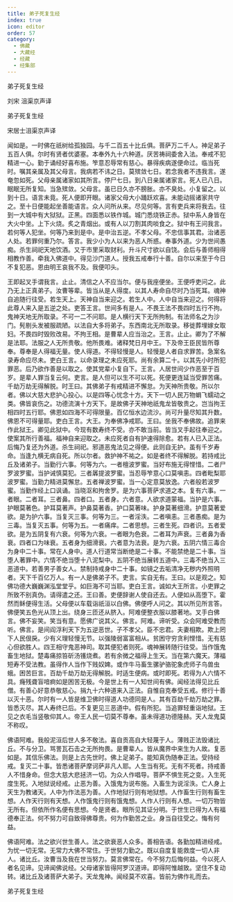 ```yaml
---
title: 弟子死复生经
index: true
icon: editor
order: 57
category:
  - 佛藏
  - 大藏经
  - 经藏
  - 经集部
---
```


  弟子死复生经  

刘宋 沮渠京声译  

弟子死复生经  

宋居士沮渠京声译  

闻如是。一时佛在祇树给孤独园。与千二百五十比丘俱。菩萨万二千人。神足弟子五百人俱。尔时有贤者优婆塞。本奉外九十六种道。厌苦祷祠委舍入法。奉戒不犯精进一心。勤于诵经好喜布施。笮意忍辱常有慈心。暴得疾病遂便命过。临当死时。嘱其亲属及其父母言。我病若不讳之日。莫殡敛七日。若念我者不违我言。遂奄忽如死。父母亲属诸家如其所言。停尸七日。到八日亲属诸家言。死人已八日。眠眠无所复知。当急殡敛。父母言。虽已日久亦不膀胀。亦不臭处。小复留之。以到十日。语言未竟。死人便即开眼。诸家父母大小踊跃欢喜。未能动摇诸家共守之。至十日便能起坐善能语言。众人问所从来。尽见何等。言有吏兵来将我去。往到一大城中有大狱狱。正黑。四面悉以铁作城。城门悉烧铁正赤。狱中系人身皆在大火中坐。上下火烧。炙之青烟出。或有人以刀割其肉啖食之。狱中有王问我言。若何等人犯坐。何等乃来到是中。是中治五逆。不孝父母。不忠信事其君。治诸恶人处。若罪何重乃尔。答言。我少小为人以来为恶人所惑。奉事外道。少为世间愚痴。杀生祠祀天地饮酒。又于市里采取财利。升斗尺寸欲以自饶。会后与善师相得相教作善。牵我入佛道中。得见沙门道人。授我五戒奉行十善。自尔以来至于今日不复犯恶。恩由明王哀我不及。我便叩头。  

王即起叉手谓我言。止止。清信之人不应当尔。便与我座便坐。王便呼吏问之。此乃无上正真弟子。汝曹等辈。皆当从是人得度。以其人寿命自尽时乃当死耳。魂神自追随行往受。若生天上。天神自当来迎之。若生人中。人中自当来迎之。何得将此尊人来入是五逆之处。吏答王言。世间多有是人。不畏王法不畏四时五行不拘。鬼神天地无所取录。不可一二不问耶。是人横行天下无所拘制。有法师名之为沙门。髡剔头发被服疏陋。以法自大多将弟子。东西南北无所取录。移徙葬埋嫁女取妇。不畏四时毁败改易。不拘王相。是曹辈人应当治之。王言。止止。卿为了不解是法耶。法服之人无所贵敬。他所畏难。诸释梵日月中王。下及帝王臣民皆所尊奉。尊奉是人得福无量。使人得道。不得轻慢是人。轻慢是人者自求罪苦。急案名录寿命应尽未。吏白王言。以命录理之未应死耶。尚有余算二十。以其先小时所犯罪恶。后乃欲作善是以取之。使其党辈小复自下。王言。人居世间少作恶至于百岁。是辈人罪当复云何。吏言。是人但可以生不可以死。死便更连延当受罪苦痛。千劫万劫无得解脱。时王曰。其佛弟子有戒精进不懈怠。为天神所贵敬。所以尔者。佛以大慈大悲护心投心。以是四等心忧念十方。天下一切人民万物蜎飞蠕动之类。佛皆哀伤之。功德流演十方天下。是故佛子天神地祇鬼龙皆敬贵之。岂当拘王相四时五行耶。佛恩如四海不可得限量。百亿恒水边流沙。尚可升量尽知其升数。佛恩不可得量耶。吏白王言。大王。为奉佛净戒耶。王曰。坐我不奉佛故。追罪来作此狱王。卿见此狱中。今现有数寿终不受。亦不敢当前。皆当叉手起往奉迎之。使案其所行善福。福神自来迎取之。未应死者自有护速得除愈。若有人已入正法。后悔乃复还为外道。杀生祠祀。邪道恶鬼法见之得便。此则自无护。虽有千岁寿命。当逢九横无病自死。所以尔者。救护神不祐之。如是者终不得解脱。若持戒比丘及诸弟子。当勤行六事。何等为六。一者檀波罗蜜。当好布施无得悭惜。二者尸罗波罗蜜。当护诫慎莫犯。三者羼提波罗蜜。当忍辱笮意心口莫嗔恚。四者毗梨耶波罗蜜。当勤力精进莫懈怠。五者禅波罗蜜。当一心定意莫放逸。六者般若波罗蜜。当勤作经上口讽诵。当晓沤和拘舍罗。是为六事菩萨求道之本。复有六事。一者眼。二者耳。三者鼻。四者口。五者身。六者意。人欲求道蒙福。当护是六事。护眼莫著色。护耳莫著声。护鼻莫著香。护口莫著味。护身莫著细滑。护意莫著爱欲。是为护六事。当复灭三事。何等为三。一者淫泆。二者嗔恚。三者愚痴。是为三毒。当复灭五事。何等为五。一者痛痒。二者思想。三者生死。四者识。五者爱欲。是为五阴复有六衰。何等为六衰。一者眼为色衰。二者耳为声衰。三者鼻为香衰。四者口为味衰。五者身为细滑衰。六者意为法衰。是为六衰。五阴六情三毒合为身中二十事。常在人身中。道人行道常当断绝是二十事。不能禁绝是二十事。当堕人著罪中。六情不绝当堕十八泥梨中。五阴不绝当展转五道中。三毒不绝当入三恶道中。若善男子善女人。禁制持戒身中二十事。如镜之去垢清净无秽内外照明者。天下千百亿万人。有一人是佛弟子不。吏言。实自无有。王曰。以是观之。知佛功德大巍巍渊泓堂堂乎。如巨海不可当耶。吏白王言。诚如大王所言。小吏罪之所致不别真伪。请得遣之还。王曰善。吏便辞谢人使自还去。人便如从高堕下。霍然而稣便得生活。父母便以车载诣祇洹以白佛。佛便呼人问之。其以所见所言答。佛便笑五色光从顶上出。绕身三匝还从脐入。阿难便整衣服以膝著地。叉手白佛言。佛不妄笑。笑当有意。愿佛广说其义。佛言。阿难。谛听受。众会阿难受教而听。佛言。是间阎浮利天下为五逆恶世。子不孝父。臣不忠君。夫妻相欺。欺上罔下人民佷戾。少有义理轻慢无节。以强陵弱富富相从。贫困守穷贪利悭惜。无有慈心但欲胜人。四王相守鬼恶神司。取其便犯者则死。魂神展转随行往受。当作饿鬼畜生地狱。楚毒痛掠笞斫汤镬烧煮。若有余微之福得上生天。当在第六魔天。薄福短寿不受法教。虽得作人当作下贱奴婢。或作牛马畜生骡驴骆驼象虎师子鸟兽虫蛾。困苦巨言。百劫千劫万劫无得解脱。时适生便病。或时即死。若得为人六情不具。癃残聋盲喑痾如是困苦无极。今是世上有一人知世间有佛。闻经法得见比丘僧。有善心好意恭敬慈心。捐九十六种道来入正法。自惟自克奉受五戒。修行十善以灭十恶。尔时有一人皆是维卫佛时得道人功德同是人。其有百劫千劫万劫之罪。皆悉灭尽。其人寿终已后。不复更见三恶道中。假有所犯。当追罪轻重诣地狱。王见之衣毛当竖敬仰其人。帝王人民一切莫不尊奉。虽未得道功德隆赫。天人龙鬼莫不称叹。  

佛语阿难。我般泥洹后世人多不敬法。喜自贡高自大轻蔑于人。薄贱正法毁诸比丘。不与分卫。骂詈瓦石击之无所拘畏。是曹辈人。皆从魔界中来生为人故。复恶如是。其信乐佛法。则是上古先世时。佛上足弟子。能知真伪随奉正法。受持经戒。复灭二十事。皆悉诸菩萨摩诃萨非凡人耶。人生当有死。无有不死者。持戒善人不惜身命。但念大慈大悲拯济一切。为众人作唱导。菩萨不惧生死之变。入生死度生死。入地狱说经戒。止恶为善。入饿鬼为说布施。入畜生为说淫泆。亡人身上天生为教诸天。人中为作法恶为善。人作地狱行则有地狱想。人作畜生行则有畜生想。人作天行则有天想。人作饿鬼行则有饿鬼想。人作人行则有人想。一切万物皆无所有。但依所作名便有思想。今是贤者。眼所见其证分明。于世生已得为人有福德奉正法。何不努力可自致得佛尊贵。何为作勤苦之业。身当自往受之。悔有何益。  

佛语阿难。法之欲兴世生善人。法之欲衰恶人众多。善相告语。各勤加精进经戒。为忧一切无常。无常力大佛不常住。于世努力勤之。既以自度复能救度一切人非人。诸比丘。汝曹当及我在世当努力。莫言佛常在。今不努力后悔何益。今以死人者名见谛。见谛闻佛说经。父母诸家皆得阿罗汉道谛。即得阿惟越致。坚住不复动转。诸比丘及诸菩萨大弟子。天龙鬼神。闻经莫不欢喜。皆前为佛作礼而去。  

弟子死复生经  
